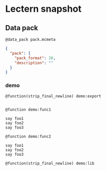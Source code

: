 # Lectern snapshot

## Data pack

`@data_pack pack.mcmeta`

```json
{
  "pack": {
    "pack_format": 26,
    "description": ""
  }
}
```

### demo

`@function(strip_final_newline) demo:export`

```mcfunction

```

`@function demo:func1`

```mcfunction
say foo1
say foo2
say foo3
```

`@function demo:func2`

```mcfunction
say foo1
say foo2
say foo3
```

`@function(strip_final_newline) demo:lib`

```mcfunction

```
